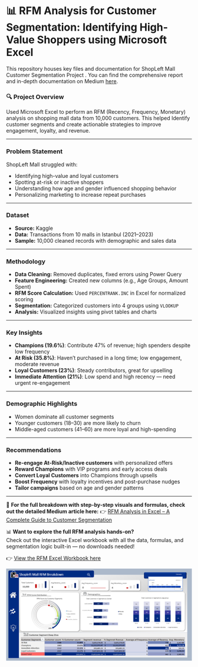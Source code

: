 # 📊 RFM Analysis for Customer Segmentation: Identifying High-Value Shoppers using Microsoft Excel

This repository houses key files and documentation for ShopLeft Mall Customer Segmentation Project . You can find the comprehensive report and in-depth documentation on Medium [here](https://medium.com/@UjuEmmanuella/rfm-analysis-in-excel-a-complete-guide-to-customer-segmentation-a0518ccf094c).


### 🔍 Project Overview

Used Microsoft Excel to perform an RFM (Recency, Frequency, Monetary) analysis on shopping mall data from 10,000 customers. This helped Identify customer segments and create actionable strategies to improve engagement, loyalty, and revenue.

---

###  Problem Statement

ShopLeft Mall struggled with:

* Identifying high-value and loyal customers
* Spotting at-risk or inactive shoppers
* Understanding how age and gender influenced shopping behavior
* Personalizing marketing to increase repeat purchases

---

### Dataset

* **Source:** Kaggle
* **Data:** Transactions from 10 malls in Istanbul (2021–2023)
* **Sample:** 10,000 cleaned records with demographic and sales data

---

### Methodology

* **Data Cleaning:** Removed duplicates, fixed errors using Power Query
* **Feature Engineering:** Created new columns (e.g., Age Groups, Amount Spent)
* **RFM Score Calculation:** Used `PERCENTRANK.INC` in Excel for normalized scoring
* **Segmentation:** Categorized customers into 4 groups using `VLOOKUP`
* **Analysis:** Visualized insights using pivot tables and charts

---

### Key Insights

* **Champions (19.6%)**: Contribute 47% of revenue; high spenders despite low frequency
* **At Risk (35.8%)**: Haven’t purchased in a long time; low engagement, moderate revenue
* **Loyal Customers (23%)**: Steady contributors, great for upselling
* **Immediate Attention (21%)**: Low spend and high recency — need urgent re-engagement

---

### Demographic Highlights

* Women dominate all customer segments
* Younger customers (18–30) are more likely to churn
* Middle-aged customers (41–60) are more loyal and high-spending

---

### Recommendations

* **Re-engage At-Risk/Inactive customers** with personalized offers
* **Reward Champions** with VIP programs and early access deals
* **Convert Loyal Customers** into Champions through upsells
* **Boost Frequency** with loyalty incentives and post-purchase nudges
* **Tailor campaigns** based on age and gender patterns

---

📖 **For the full breakdown with step-by-step visuals and formulas, check out the detailed Medium article here:**
👉 [RFM Analysis in Excel – A Complete Guide to Customer Segmentation](https://medium.com/@UjuEmmanuella/rfm-analysis-in-excel-a-complete-guide-to-customer-segmentation-a0518ccf094c)

📊 **Want to explore the full RFM analysis hands-on?**  
Check out the interactive Excel workbook with all the data, formulas, and segmentation logic built-in — no downloads needed!

👉 [View the RFM Excel Workbook here](https://onedrive.live.com/edit?cid=2b8029fee5bfeef1&id=2B8029FEE5BFEEF1!sa309cefab1324e8397620a8cfcd41772&resid=2B8029FEE5BFEEF1!sa309cefab1324e8397620a8cfcd41772&ithint=file%2Cxlsx&embed=1&em=2&AllowTyping=True&wdHideGridlines=True&wdHideHeaders=True&wdInConfigurator=True%2CTrue&migratedtospo=true&redeem=aHR0cHM6Ly8xZHJ2Lm1zL3gvYy8yYjgwMjlmZWU1YmZlZWYxL0lRVDZ)


![Dashboard](RFM%20Analysis-Dashboard.png)





